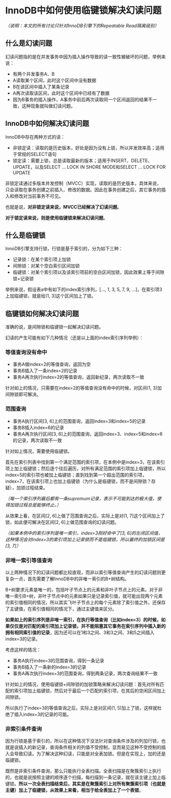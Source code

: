 # InnoDB中如何使用临键锁解决幻读问题

*（说明：本文的所有讨论只针对InnoDB引擎下的Repeatable Read隔离级别）*

## 什么是幻读问题

幻读问题指的是在并发事务中因为插入操作导致的读一致性被破坏的问题，举例来说：

* 有两个并发事务A、B
* A读取某个区间，此时这个区间中没有数据
* B在该区间中插入了某条记录
* A再次读取该区间，此时这个区间中已经有了数据
* 因为B事务的插入操作，A事务中前后两次读取同一个区间返回的结果不一致，这种现象就叫做幻读问题。

## InnoDB中如何解决幻读问题

InnoDB中存在两种方式的读：

* 非锁定读：读取的是历史版本，好处是因为没有上锁，所以并发效率高；适用于常规的SELECT语句
* 锁定读：需要上锁，总是读取最新的版本；适用于INSERT、DELETE、UPDATE，以及SELECT … LOCK IN SHORE MODE和SELECT … LOCK FOR UPDATE

非锁定读通过多版本并发控制（MVCC）实现，读取的是历史版本，具体来说，只会读取在事务创建之前插入、修改的数据。因此在事务创建之后，其它事务的插入和修改对当前事务不可见。

也就是说，**对非锁定读来说，MVCC已经解决了幻读问题**。

**对于锁定读来说，则是使用临键锁来解决幻读问题**。

## 什么是临键锁

InnoDB引擎支持行锁，行锁是基于索引的，分为如下三种：

* 记录锁：在某个索引项上加锁
* 间隙锁：对某个空白索引区间加锁
* 临键锁：对某个索引项以及该索引项前的空白区间加锁，因此效果上等于间隙锁+记录锁

举例来说，假设表a中有如下的index索引序列，[…, 1, 3, 5, 7, 9, …]，在索引项3上加临键锁，就是给(1, 3]这个区间加上了锁。

## 临键锁如何解决幻读问题

准确的说，是间隙锁和临键锁一起解决幻读问题。

幻读的产生可能有如下几种情况（还是以上面的index索引序列举例）：

### 等值查询没有命中

* 事务A做index=2的等值查询，返回为空
* 事务B插入了一条index=2的记录
* 事务A再次执行index=2的等值查询，返回新纪录，两次读取不一致

针对如上的情况，只需要在index=2的等值查询没有命中的时候，对区间(1, 3)加间隙锁即可解决。

### 范围查询

* 事务A执行区间[3, 6]上的范围查询，返回index=3和index=5的记录
* 事务B插入index=6的记录
* 事务A再次执行区间[3, 6]上的范围查询，返回index=3、index=5和index=6的记录，两次读取不一致

针对如上情况，需要使用临键锁。

首先在索引列表中找到第一个满足范围的索引项，在本例中是index=3，在该索引项上加上临键锁；然后逐个往后遍历，对所有满足范围的索引项加上临键锁，所以index=5的索引项也被加上临键锁；直到找到第一个超出范围的索引项，index=7，在该索引项上也加上临键锁（为什么是临键锁，而不是间隙锁？存疑），加锁过程结束。

*（每一个索引序列最后都有一条supremum记录，表示不可能到达的极大值，使得加锁过程总是能够终止。）*

从效果上看，在区间[2, 6]上做了范围查询之后，实际上是对(1, 7]这个区间加上了锁，如此便可解决在区间[2, 6]上做范围查询的幻读问题。

*（如果本例中的索引序列是唯一索引，index=3刚好命中了[3, 6]的左闭区间值，这种情况会对index=3的索引项加上记录锁而不是临键锁，所以最终的加锁区间是[3, 7]）*

### 非唯一索引等值查询

以上两种情况下的幻读问题都比较直观，而非以索引等值查询产生的幻读问题则更复杂一点，首先需要了解InnoDB中的非唯一索引的B+树结构。

B+树要求元素是唯一的，包括叶子节点上的元素和非叶子节点上的元素。对于非唯一索引B+树，非叶子节点中的元素如果只是记录索引值，就可能出现两个元素的索引值相同的情况，所以其实飞叶子节点上的每个元素除了索引值之外，还保存了主键值，在索引值相同的情况下，通过主键值来区分。

**如果如上的索引序列是非唯一索引，在执行等值查询（比如index=3）的时候，如果仅仅是对匹配的索引项加上记录锁，并不能阻塞其它事务在索引序列中插入新的拥有相同索引值的记录**，因为还可以在1和3之间、3和3之间、3和5之间插入index=3的记录。

考虑这样的情况：

* 事务A执行index=3的范围查询，得到一条记录
* 事务B插入了一条新的index=3的记录
* 事务A再次执行index=3的范围查询，得到两条记录，两次查询结果不一致

针对如上的情况，使用临键锁+间隙锁的加锁策略来解决幻读问题：首先对所有匹配的索引项加上临键锁，然后对于最后一个匹配的索引项，在其后的空闲区间加上间隙锁。

所以执行了index=3的等值查询之后，实际上是对区间(1, 5)加上了锁，这样就杜绝了插入index=3的记录的可能。

### 非索引条件查询

因为行锁是基于索引的，所以在这种情况下没法针对查询条件涉及的列加行锁，也就是说插入的新记录，查询条件相关的列值不受控制，显而易见这种不受控制的插入会导致幻读。为了解决这种幻读，只能是对全表加锁。但是在实现上，加的还是临键锁。

既然是非索引条件查询，那么只能执行全表扫描。全表扫描是在聚簇索引上执行的，也就是说按照主键的顺序逐个扫描，每扫描到一条记录，就在该主键上加上临键锁。**所以一次全表扫描结束后，其实是在聚簇索引上对所有聚簇索引项（也就是主键）加上了临键锁，从效果上来看，相当于给全表加上了一个表锁**。
